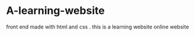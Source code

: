 # A-learning-website
front end made with html and css .    this is a learning website online website
